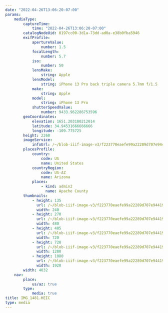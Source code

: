 ```yaml
---
date: "2022-04-26T13:06:20-07:00"
params:
    mediaType:
        captureTime:
            time: "2022-04-26T13:06:20-07:00"
        catalogNodeUid: 0197cc00-3d1a-73dd-ad0a-e38b0fba5946
        exifProfile:
            apertureValue:
                number: 1.5
            focalLength:
                number: 5.7
            iso:
                number: 50
            lensMake:
                string: Apple
            lensModel:
                string: iPhone 13 Pro back triple camera 5.7mm f/1.5
            make:
                string: Apple
            model:
                string: iPhone 13 Pro
            shutterSpeedValue:
                number: 9433.962286753596
        geoCoordinates:
            elevation: 1651.203180212014
            latitude: 34.94531666666666
            longitude: -109.775725
        height: 2268
        imageService:
            infoUrl: /~/blob-iiif-image-v3/f223770eaefe99a22289d707e944191db897fadd4f64ad0d711baa0283b0d0f3/info.json
        placesProfile:
            country:
                code: US
                name: United States
            countryRegion:
                code: US-AZ
                name: Arizona
            places:
                - kind: admin2
                  name: Apache County
        thumbnails:
            - height: 135
              url: /~/blob-iiif-image-v3/f223770eaefe99a22289d707e944191db897fadd4f64ad0d711baa0283b0d0f3/full/240%2C135/0/default.jpg
              width: 240
            - height: 270
              url: /~/blob-iiif-image-v3/f223770eaefe99a22289d707e944191db897fadd4f64ad0d711baa0283b0d0f3/full/480%2C270/0/default.jpg
              width: 480
            - height: 405
              url: /~/blob-iiif-image-v3/f223770eaefe99a22289d707e944191db897fadd4f64ad0d711baa0283b0d0f3/full/720%2C405/0/default.jpg
              width: 720
            - height: 720
              url: /~/blob-iiif-image-v3/f223770eaefe99a22289d707e944191db897fadd4f64ad0d711baa0283b0d0f3/full/1280%2C720/0/default.jpg
              width: 1280
            - height: 1080
              url: /~/blob-iiif-image-v3/f223770eaefe99a22289d707e944191db897fadd4f64ad0d711baa0283b0d0f3/full/1920%2C1080/0/default.jpg
              width: 1920
        width: 4032
    nav:
        place:
            us/az: true
        type:
            media: true
title: IMG_1481.HEIC
type: media
---
```

